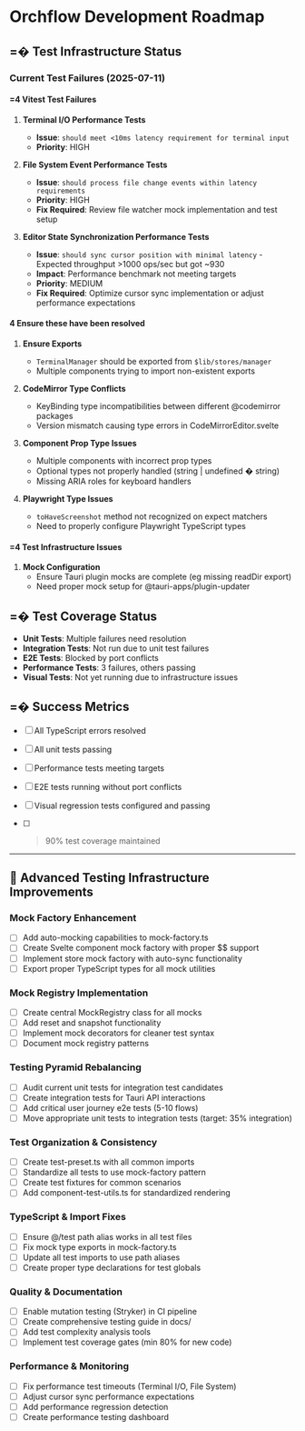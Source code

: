# Orchflow Development Roadmap

## =� Test Infrastructure Status

### Current Test Failures (2025-07-11)

#### =4 Vitest Test Failures

1. **Terminal I/O Performance Tests**
   - **Issue**: `should meet <10ms latency requirement for terminal input` 
   - **Priority**: HIGH

2. **File System Event Performance Tests**
   - **Issue**: `should process file change events within latency requirements` 
   - **Priority**: HIGH
   - **Fix Required**: Review file watcher mock implementation and test setup

3. **Editor State Synchronization Performance Tests**
   - **Issue**: `should sync cursor position with minimal latency` - Expected throughput >1000 ops/sec but got ~930
   - **Impact**: Performance benchmark not meeting targets
   - **Priority**: MEDIUM
   - **Fix Required**: Optimize cursor sync implementation or adjust performance expectations

#### 4 Ensure these have been resolved

1. **Ensure Exports**
   - `TerminalManager` should be exported from `$lib/stores/manager`
   - Multiple components trying to import non-existent exports

2. **CodeMirror Type Conflicts**
   - KeyBinding type incompatibilities between different @codemirror packages
   - Version mismatch causing type errors in CodeMirrorEditor.svelte

3. **Component Prop Type Issues**
   - Multiple components with incorrect prop types
   - Optional types not properly handled (string | undefined � string)
   - Missing ARIA roles for keyboard handlers

4. **Playwright Type Issues**
   - `toHaveScreenshot` method not recognized on expect matchers
   - Need to properly configure Playwright TypeScript types

#### =4 Test Infrastructure Issues


1. **Mock Configuration**
   - Ensure Tauri plugin mocks are complete (eg missing readDir export)
   - Need proper mock setup for @tauri-apps/plugin-updater

## =� Test Coverage Status

- **Unit Tests**: Multiple failures need resolution
- **Integration Tests**: Not run due to unit test failures
- **E2E Tests**: Blocked by port conflicts
- **Performance Tests**: 3 failures, others passing
- **Visual Tests**: Not yet running due to infrastructure issues


## =� Success Metrics

- [ ] All TypeScript errors resolved
- [ ] All unit tests passing
- [ ] Performance tests meeting targets
- [ ] E2E tests running without port conflicts
- [ ] Visual regression tests configured and passing
- [ ] >90% test coverage maintained



-----


## 🧪 Advanced Testing Infrastructure Improvements

### Mock Factory Enhancement
- [ ] Add auto-mocking capabilities to mock-factory.ts
- [ ] Create Svelte component mock factory with proper $$ support
- [ ] Implement store mock factory with auto-sync functionality
- [ ] Export proper TypeScript types for all mock utilities

### Mock Registry Implementation
- [ ] Create central MockRegistry class for all mocks
- [ ] Add reset and snapshot functionality
- [ ] Implement mock decorators for cleaner test syntax
- [ ] Document mock registry patterns

### Testing Pyramid Rebalancing
- [ ] Audit current unit tests for integration test candidates
- [ ] Create integration tests for Tauri API interactions
- [ ] Add critical user journey e2e tests (5-10 flows)
- [ ] Move appropriate unit tests to integration tests (target: 35% integration)

### Test Organization & Consistency
- [ ] Create test-preset.ts with all common imports
- [ ] Standardize all tests to use mock-factory pattern
- [ ] Create test fixtures for common scenarios
- [ ] Add component-test-utils.ts for standardized rendering

### TypeScript & Import Fixes
- [ ] Ensure @/test path alias works in all test files
- [ ] Fix mock type exports in mock-factory.ts
- [ ] Update all test imports to use path aliases
- [ ] Create proper type declarations for test globals

### Quality & Documentation
- [ ] Enable mutation testing (Stryker) in CI pipeline
- [ ] Create comprehensive testing guide in docs/
- [ ] Add test complexity analysis tools
- [ ] Implement test coverage gates (min 80% for new code)

### Performance & Monitoring
- [ ] Fix performance test timeouts (Terminal I/O, File System)
- [ ] Adjust cursor sync performance expectations
- [ ] Add performance regression detection
- [ ] Create performance testing dashboard
